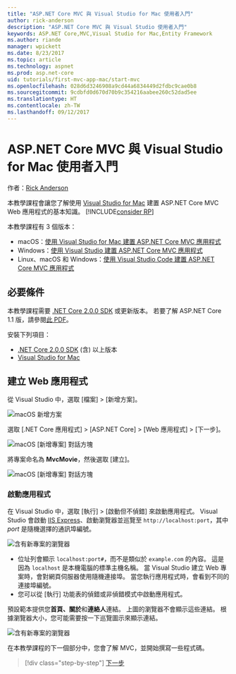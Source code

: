 ```yaml
---
title: "ASP.NET Core MVC 與 Visual Studio for Mac 使用者入門"
author: rick-anderson
description: "ASP.NET Core MVC 與 Visual Studio 使用者入門"
keywords: ASP.NET Core,MVC,Visual Studio for Mac,Entity Framework
ms.author: riande
manager: wpickett
ms.date: 8/23/2017
ms.topic: article
ms.technology: aspnet
ms.prod: asp.net-core
uid: tutorials/first-mvc-app-mac/start-mvc
ms.openlocfilehash: 028d6d3246908a9cd44a6834449d2fdbc9cae0b8
ms.sourcegitcommit: 9cdbfd0d670d70b9c354216aabee260c52dad5ee
ms.translationtype: HT
ms.contentlocale: zh-TW
ms.lasthandoff: 09/12/2017
---
```

# <a name="getting-started-with-aspnet-core-mvc-and-visual-studio-for-mac"></a>ASP.NET Core MVC 與 Visual Studio for Mac 使用者入門

作者：[Rick Anderson](https://twitter.com/RickAndMSFT)

本教學課程會讓您了解使用 [Visual Studio for Mac](https://www.visualstudio.com/vs/visual-studio-mac/) 建置 ASP.NET Core MVC Web 應用程式的基本知識。 [!INCLUDE[consider RP](../../includes/razor.md)]

本教學課程有 3 個版本：

* macOS：[使用 Visual Studio for Mac 建置 ASP.NET Core MVC 應用程式](xref:tutorials/first-mvc-app-mac/start-mvc)
* Windows：[使用 Visual Studio 建置 ASP.NET Core MVC 應用程式](xref:tutorials/first-mvc-app/start-mvc)
* Linux、macOS 和 Windows：[使用 Visual Studio Code 建置 ASP.NET Core MVC 應用程式](xref:tutorials/first-mvc-app-xplat/start-mvc)

## <a name="prerequisites"></a>必要條件

本教學課程需要 [.NET Core 2.0.0 SDK](https://www.microsoft.com/net/core) 或更新版本。 若要了解 ASP.NET Core 1.1 版，請參閱[此 PDF](https://github.com/aspnet/Docs/blob/master/aspnetcore/tutorials/first-mvc-app-mac/start-mvc/8-23-17.pdf)。

安裝下列項目：

- [.NET Core 2.0.0 SDK](https://www.microsoft.com/net/core) (含) 以上版本
- [Visual Studio for Mac](https://www.visualstudio.com/vs/visual-studio-mac/)

## <a name="create-a-web-app"></a>建立 Web 應用程式

從 Visual Studio 中，選取 [檔案] > [新增方案]。

![macOS 新增方案](../first-web-api-mac/_static/sln.png)

選取 [.NET Core 應用程式] > [ASP.NET Core] > [Web 應用程式] > [下一步]。

![macOS [新增專案] 對話方塊](start-mvc/1.png)

將專案命名為 **MvcMovie**，然後選取 [建立]。

![macOS [新增專案] 對話方塊](start-mvc/2.png)

### <a name="launch-the-app"></a>啟動應用程式

在 Visual Studio 中，選取 [執行] > [啟動但不偵錯] 來啟動應用程式。 Visual Studio 會啟動 [IIS Express](https://docs.microsoft.com/iis/extensions/introduction-to-iis-express/iis-express-overview)、啟動瀏覽器並巡覽至 `http://localhost:port`，其中 *port* 是隨機選擇的通訊埠編號。

![含有新專案的瀏覽器](start-mvc/b1.png)

* 位址列會顯示 `localhost:port#`，而不是類似於 `example.com` 的內容。 這是因為 `localhost` 是本機電腦的標準主機名稱。 當 Visual Studio 建立 Web 專案時，會對網頁伺服器使用隨機連接埠。 當您執行應用程式時，會看到不同的連接埠編號。
* 您可以從 [執行] 功能表的偵錯或非偵錯模式中啟動應用程式。

預設範本提供您**首頁、關於**和**連絡人**連結。 上圖的瀏覽器不會顯示這些連結。 根據瀏覽器大小，您可能需要按一下巡覽圖示來顯示連結。

![含有新專案的瀏覽器](start-mvc/b2.png)

在本教學課程的下一個部分中，您會了解 MVC，並開始撰寫一些程式碼。

>[!div class="step-by-step"]
[下一步](adding-controller.md)  
